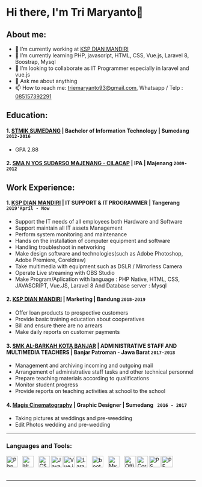 # Hi there, I'm Tri Maryanto👋
## About me:
- 🔭 I’m currently working at [KSP DIAN MANDIRI](https://www.dianmandiri.id)
- 🌱 I’m currently learning PHP, javascript, HTML, CSS, Vue.js, Laravel 8, Boostrap, Mysql
- 👯 I’m looking to collaborate as IT Programmer especially in laravel and vue.js
- 💬 Ask me about anything
- 📫 How to reach me: triemaryanto93@gmail.com, Whatsapp / Telp : [085157392291](https://wa.me/085157392291)

## Education:

#### 1. [STMIK SUMEDANG](https://fti.unsap.ac.id/) | Bachelor of Information Technology | Sumedang `2012-2016`
   - GPA 2.88
   
 #### 2. [SMA N YOS SUDARSO MAJENANG - CILACAP](https://web.facebook.com/smayosma/?_rdc=1&_rdr) | IPA | Majenang `2009-2012`

## Work Experience:
#### 1. [KSP DIAN MANDIRI](https://www.dianmandiri.id) | IT SUPPORT & IT PROGRAMMER | Tangerang `2019'April - Now`
   - Support the IT needs of all employees both Hardware and Software
   - Support maintain all IT assets Management
   - Perform system monitoring and maintenance
   - Hands on the installation of computer equipment and software
   - Handling troubleshoot in networking 
   - Make design software and technologies(such as Adobe Photoshop, Adobe Premiere, Coreldraw)
   - Take multimedia with equipment such as DSLR / Mirrorless Camera
   - Operate Live streaming with OBS Studio
   - Make Program/Aplication with language : PHP Native, HTML, CSS, JAVASCRIPT, Vue.JS, Laravel 8 And Database server : Mysql
#### 2. [KSP DIAN MANDIRI](https://www.dianmandiri.id) | Marketing | Bandung `2018-2019`
   - Offer loan products to prospective customers
   - Provide basic training education about cooperatives
   - Bill and ensure there are no arrears
   - Make daily reports on customer payments
#### 3. [SMK AL-BARKAH KOTA BANJAR](https://web.facebook.com/smkalbarakahkotabanjar/?_rdc=1&_rdr) | ADMINISTRATIVE STAFF AND MULTIMEDIA TEACHERS | Banjar Patroman - Jawa Barat `2017-2018`
   - Management and archiving incoming and outgoing mail
   - Arrangement of administrative staff tasks and other technical personnel
   - Prepare teaching materials according to qualifications
   - Monitor student progress
   - Provide reports on teaching activities at school to the school
#### 4. [Magis Cinematography](https://www.instagram.com/explore/tags/magiscinematography/?hl=en) | Graphic Designer | Sumedang ` 2016 - 2017`
   - Taking pictures at weddings and pre-weedding
   - Edit Photos wedding and pre-wedding
---

### Languages and Tools:
[<img align="left" alt="Php" width="30px" src="https://www.php.net/images/logos/php-logo.svg" style="padding-right:10px;" />][webdev]
[<img align="left" alt="Html" width="30px" src="https://upload.wikimedia.org/wikipedia/commons/thumb/6/61/HTML5_logo_and_wordmark.svg/120px-HTML5_logo_and_wordmark.svg.png" style="padding-right:10px;" />][webdev]
[<img align="left" alt="CSS" width="30px" src="https://upload.wikimedia.org/wikipedia/commons/thumb/d/d5/CSS3_logo_and_wordmark.svg/120px-CSS3_logo_and_wordmark.svg.png" />][webdev]
[<img align="left" alt="Javascript" width="30px" src="https://upload.wikimedia.org/wikipedia/commons/thumb/6/6a/JavaScript-logo.png/600px-JavaScript-logo.png?20120221235433" />][webdev]
[<img align="left" alt="Vue.js" width="30px" src="https://upload.wikimedia.org/wikipedia/commons/thumb/9/95/Vue.js_Logo_2.svg/512px-Vue.js_Logo_2.svg.png?20170919082558" />][webdev]
[<img align="left" alt="Laravel" width="30px" src="https://laravel.com/img/logomark.min.svg" style="padding-right:10px;" />][webdev]
[<img align="left" alt="bootstrap" width="30px" src="https://upload.wikimedia.org/wikipedia/commons/thumb/b/b2/Bootstrap_logo.svg/1280px-Bootstrap_logo.svg.png" style="padding-right:10px;" />][webdev]
[<img align="left" alt="Mysql" width="30px" src="https://www.freepnglogos.com/uploads/logo-mysql-png/logo-mysql-mysql-logo-png-images-are-download-crazypng-21.png" style="padding-right:10px;" />][webdev]
[<img align="left" alt="Office" width="30px" src="https://upload.wikimedia.org/wikipedia/commons/thumb/5/5f/Microsoft_Office_logo_%282019%E2%80%93present%29.svg/2048px-Microsoft_Office_logo_%282019%E2%80%93present%29.svg.png" />][webdev]
[<img align="left" alt="Corel" width="30px" src="https://seeklogo.com/images/C/coreldraw-x7-logo-747B0DC253-seeklogo.com.png" />][webdev]
[<img align="left" alt="PS" width="30px" src="https://upload.wikimedia.org/wikipedia/commons/thumb/a/af/Adobe_Photoshop_CC_icon.svg/1051px-Adobe_Photoshop_CC_icon.svg.png" />][webdev]
[<img align="left" alt="PE" width="30px" src="https://www.svgrepo.com/show/29749/premiere.svg" />][webdev]

<br />
<br />
<br />

---

[webdev]: https://github.com/triemaryanto/triemaryanto
